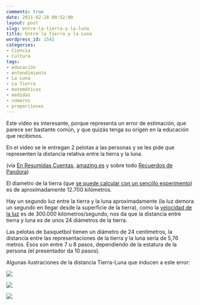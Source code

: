 ```yaml
---
comments: true
date: 2011-02-28 00:52:00
layout: post
slug: entre-la-tierra-y-la-luna
title: Entre la Tierra y la Luna
wordpress_id: 1542
categories:
- Ciencia
- Cultura
tags:
- educación
- entendimiento
- La Luna
- La Tierra
- matemáticas
- medidas
- números
- proporciones
---
```


Este video es interesante, porque representa un error de estimación, que parece ser bastante común, y que quizás tenga su origen en la educación que recibimos.

En el video se le entregan 2 pelotas a las personas y se les pide que representen la distancia relativa entre la tierra y la luna.



(vía [En Resumidas Cuentas](http://eduardoe.tumblr.com/post/3457865131/la-luna-no-esta-tan-cerca), [amazing.es](http://amazings.es/2011/02/23/la-luna-no-esta-tan-cerca/) y sobre todo [Recuerdos de Pandora](http://recuerdosdepandora.com/ciencia/astronomia/distancia-entre-la-tierra-la-luna/))


El diametro de la tierra (que [se puede calcular con un sencillo experimento](http://web.educastur.princast.es/proyectos/fisquiweb/AIA/eratostenes.htm)) es de aproximadamente 12.700 kilómetros.

Hay un segundo luz entre la tierra y la luna aproximadamente (la luz demora un segundo en llegar desde la superficie de la tierra), como la [velocidad de la luz](http://es.wikipedia.org/wiki/Velocidad_de_la_luz) es de  300.000 kilómetros/segundo, nos da que la distancia entre tierra y luna es de unos 24 diámetros de la tierra.

Las pelotas de basquetbol tienen un diámetro de 24 centímetros, la distancia entre las representaciones de la tierra y la luna sería de 5,76 metros. Esos son entre 7 u 8 pasos, dependiendo de la estatura de la persona (el presentador da 10 pasos). 

Algunas ilustraciones de la distancia Tierra-Luna que inducen a este error:

[![](http://www.lnds.net/blog/wp-content/uploads/2011/02/tierra-luna-radar.jpg)](http://www.lnds.net/blog/wp-content/uploads/2011/02/tierra-luna-radar.jpg)

[![](http://www.lnds.net/blog/wp-content/uploads/2011/02/newtontierraluna.jpg)](http://www.lnds.net/blog/wp-content/uploads/2011/02/newtontierraluna.jpg)

[![](http://www.lnds.net/blog/wp-content/uploads/2011/02/Tierra-y-la-Luna-300x225.jpg)](http://www.lnds.net/blog/wp-content/uploads/2011/02/Tierra-y-la-Luna.jpg)



